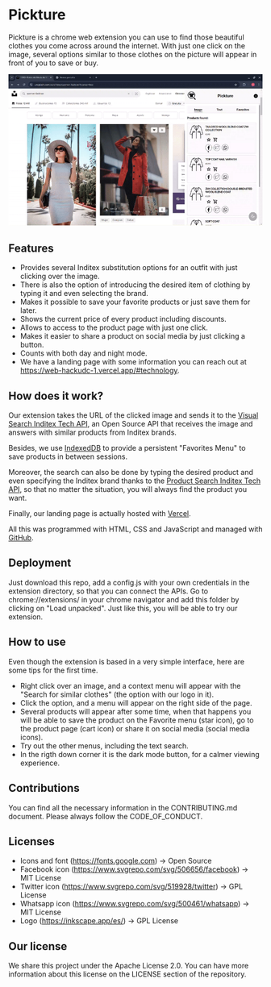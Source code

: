 # Pickture 
Pickture is a chrome web extension you can use to find those beautiful clothes you come across around the internet. With just one click on the image, several options similar to those clothes on the picture will appear in front of you to save or buy.

![miniDemo](gif.gif)

## Features
- Provides several Inditex substitution options for an outfit with just clicking over the image.
- There is also the option of introducing the desired item of clothing by typing it and even selecting the brand.
- Makes it possible to save your favorite products or just save them for later.
- Shows the current price of every product including discounts.
- Allows to access to the product page with just one click.
- Makes it easier to share a product on social media by just clicking a button.
- Counts with both day and night mode.
- We have a landing page with some information you can reach out at https://web-hackudc-1.vercel.app/#technology.

## How does it work?
Our extension takes the URL of the clicked image and sends it to the [Visual Search Inditex Tech API](https://developer.inditex.com/apimktplc/web/products/pubapimkt/protocols/REST/apis/visual-search/overview), an Open Source API that receives the image and answers with similar products from Inditex brands.

Besides, we use [IndexedDB](https://developer.mozilla.org/en-US/docs/Web/API/IndexedDB_API) to provide a persistent "Favorites Menu" to save products in between sessions. 

Moreover, the search can also be done by typing the desired product and even specifying the Inditex  brand thanks to the [Product Search Inditex Tech API](https://developer.inditex.com/apimktplc/web/products/pubapimkt/protocols/REST/apis/product-search/overview), so that no matter the situation, you will always find the product you want.

Finally, our landing page is actually hosted with [Vercel](https://vercel.com/).

All this was programmed with HTML, CSS and JavaScript and managed with [GitHub](https://github.com/).

## Deployment
Just download this repo, add a config.js with your own credentials in the extension directory, so that you can connect the APIs. Go to chrome://extensions/ in your chrome navigator and add this folder by clicking on "Load unpacked". Just like this, you will be able to try our extension.

## How to use
Even though the extension is based in a very simple interface, here are some tips for the first time.
- Right click over an image, and a context menu will appear with the "Search for similar clothes" (the option with our logo in it).
- Click the option, and a menu will appear on the right side of the page.
- Several products will appear after some time, when that happens you will be able to save the product on the Favorite menu (star icon), go to the product page (cart icon) or share it on social media (social media icons).
- Try out the other menus, including the text search.
- In the rigth down corner it is the dark mode button, for a calmer viewing experience. 

## Contributions
You can find all the necessary information in the CONTRIBUTING.md document. Please always follow the CODE_OF_CONDUCT.

## Licenses
- Icons and font (https://fonts.google.com) -> Open Source
- Facebook icon (https://www.svgrepo.com/svg/506656/facebook) -> MIT License
- Twitter icon (https://www.svgrepo.com/svg/519928/twitter) -> GPL License
- Whatsapp icon (https://www.svgrepo.com/svg/500461/whatsapp) -> MIT License
- Logo (https://inkscape.app/es/) -> GPL License

## Our license
We share this project under the Apache License 2.0. You can have more information about this license on the LICENSE section of the repository.